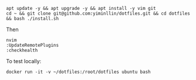 ```
apt update -y && apt upgrade -y && apt install -y vim git
cd ~ && git clone git@github.com:yiminllin/dotfiles.git && cd dotfiles && bash ./install.sh
```
Then
```
nvim
:UpdateRemotePlugins
:checkhealth
```

To test locally:
```
docker run -it -v ~/dotfiles:/root/dotfiles ubuntu bash
```
